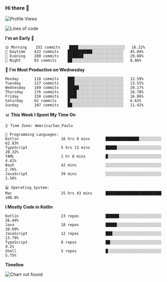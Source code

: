 ### Hi there 👋

<!--
**fernandonogueira/fernandonogueira** is a ✨ _special_ ✨ repository because its `README.md` (this file) appears on your GitHub profile.

Here are some ideas to get you started:

- 🔭 I’m currently working on ...
- 🌱 I’m currently learning ...
- 👯 I’m looking to collaborate on ...
- 🤔 I’m looking for help with ...
- 💬 Ask me about ...
- 📫 How to reach me: ...
- 😄 Pronouns: ...
- ⚡ Fun fact: ...
-->

<!--START_SECTION:waka-->
![Profile Views](http://img.shields.io/badge/Profile%20Views-0-blue)

![Lines of code](https://img.shields.io/badge/From%20Hello%20World%20I%27ve%20Written-5.8%20million%20lines%20of%20code-blue)

**I'm an Early 🐤** 

```text
🌞 Morning    152 commits    ████░░░░░░░░░░░░░░░░░░░░░   16.22% 
🌆 Daytime    422 commits    ███████████░░░░░░░░░░░░░░   45.04% 
🌃 Evening    280 commits    ███████░░░░░░░░░░░░░░░░░░   29.88% 
🌙 Night      83 commits     ██░░░░░░░░░░░░░░░░░░░░░░░   8.86%

```
📅 **I'm Most Productive on Wednesday** 

```text
Monday       118 commits    ███░░░░░░░░░░░░░░░░░░░░░░   12.59% 
Tuesday      127 commits    ███░░░░░░░░░░░░░░░░░░░░░░   13.55% 
Wednesday    189 commits    █████░░░░░░░░░░░░░░░░░░░░   20.17% 
Thursday     176 commits    ████░░░░░░░░░░░░░░░░░░░░░   18.78% 
Friday       158 commits    ████░░░░░░░░░░░░░░░░░░░░░   16.86% 
Saturday     62 commits     █░░░░░░░░░░░░░░░░░░░░░░░░   6.62% 
Sunday       107 commits    ██░░░░░░░░░░░░░░░░░░░░░░░   11.42%

```


📊 **This Week I Spent My Time On** 

```text
⌚︎ Time Zone: America/Sao_Paulo

💬 Programming Languages: 
Kotlin                   16 hrs 9 mins       ███████████████░░░░░░░░░░   62.83% 
TypeScript               5 hrs 13 mins       █████░░░░░░░░░░░░░░░░░░░░   20.32% 
YAML                     1 hr 8 mins         █░░░░░░░░░░░░░░░░░░░░░░░░   4.41% 
Bash                     42 mins             ░░░░░░░░░░░░░░░░░░░░░░░░░   2.76% 
JavaScript               39 mins             ░░░░░░░░░░░░░░░░░░░░░░░░░   2.56%

💻 Operating System: 
Mac                      25 hrs 43 mins      █████████████████████████   100.0%

```

**I Mostly Code in Kotlin** 

```text
Kotlin                   23 repos            ██████░░░░░░░░░░░░░░░░░░░   26.44% 
Java                     18 repos            █████░░░░░░░░░░░░░░░░░░░░   20.69% 
JavaScript               12 repos            ███░░░░░░░░░░░░░░░░░░░░░░   13.79% 
TypeScript               8 repos             ██░░░░░░░░░░░░░░░░░░░░░░░   9.2% 
Shell                    5 repos             █░░░░░░░░░░░░░░░░░░░░░░░░   5.75%

```


**Timeline**

![Chart not found](https://raw.githubusercontent.com/fernandonogueira/fernandonogueira/master/charts/bar_graph.png) 


<!--END_SECTION:waka-->
